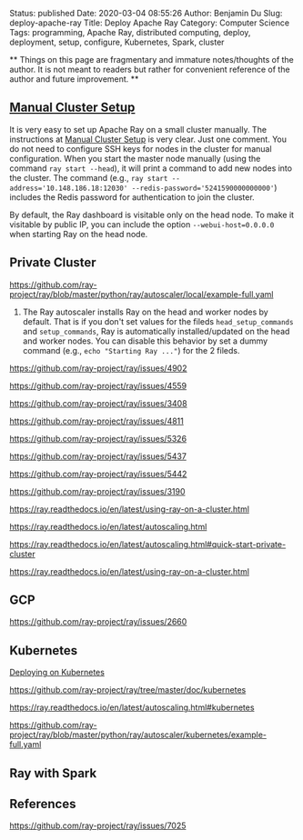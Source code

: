 Status: published
Date: 2020-03-04 08:55:26
Author: Benjamin Du
Slug: deploy-apache-ray
Title: Deploy Apache Ray
Category: Computer Science
Tags: programming, Apache Ray, distributed computing, deploy, deployment, setup, configure, Kubernetes, Spark, cluster

**
Things on this page are fragmentary and immature notes/thoughts of the author.
It is not meant to readers but rather for convenient reference of the author and future improvement.
**


## [Manual Cluster Setup](https://ray.readthedocs.io/en/latest/using-ray-on-a-cluster.html)

It is very easy to set up Apache Ray on a small cluster manually.
The instructions at
[Manual Cluster Setup](https://ray.readthedocs.io/en/latest/using-ray-on-a-cluster.html)
is very clear.
Just one comment.
You do not need to configure SSH keys for nodes in the cluster for manual configuration.
When you start the master node manually (using the command `ray start --head`), 
it will print a command to add new nodes into the cluster.
The command 
(e.g., `ray start --address='10.148.186.18:12030' --redis-password='5241590000000000'`)
includes the Redis password for authentication to join the cluster.

By default, 
the Ray dashboard is visitable only on the head node.
To make it visitable by public IP,
you can include the option `--webui-host=0.0.0.0` when starting Ray on the head node.

## Private Cluster

https://github.com/ray-project/ray/blob/master/python/ray/autoscaler/local/example-full.yaml

1. The Ray autoscaler installs Ray on the head and worker nodes by default.
    That is if you don't set values for the fileds `head_setup_commands` and `setup_commands`,
    Ray is automatically installed/updated on the head and worker nodes.
    You can disable this behavior by set a dummy command (e.g., `echo "Starting Ray ..."`) for the 2 fileds.

https://github.com/ray-project/ray/issues/4902

https://github.com/ray-project/ray/issues/4559

https://github.com/ray-project/ray/issues/3408

https://github.com/ray-project/ray/issues/4811

https://github.com/ray-project/ray/issues/5326

https://github.com/ray-project/ray/issues/5437

https://github.com/ray-project/ray/issues/5442

https://github.com/ray-project/ray/issues/3190

https://ray.readthedocs.io/en/latest/using-ray-on-a-cluster.html

https://ray.readthedocs.io/en/latest/autoscaling.html

https://ray.readthedocs.io/en/latest/autoscaling.html#quick-start-private-cluster

https://ray.readthedocs.io/en/latest/using-ray-on-a-cluster.html

## GCP

https://github.com/ray-project/ray/issues/2660

## Kubernetes

[Deploying on Kubernetes](https://ray.readthedocs.io/en/latest/deploy-on-kubernetes.html)

https://github.com/ray-project/ray/tree/master/doc/kubernetes

https://ray.readthedocs.io/en/latest/autoscaling.html#kubernetes

https://github.com/ray-project/ray/blob/master/python/ray/autoscaler/kubernetes/example-full.yaml

## Ray with Spark 

## References

https://github.com/ray-project/ray/issues/7025
